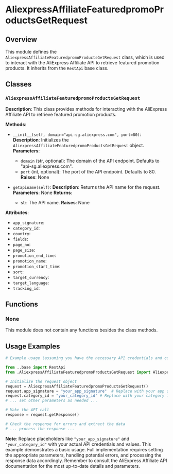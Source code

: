 # AliexpressAffiliateFeaturedpromoProductsGetRequest

## Overview

This module defines the `AliexpressAffiliateFeaturedpromoProductsGetRequest` class, which is used to interact with the AliExpress Affiliate API to retrieve featured promotion products. It inherits from the `RestApi` base class.


## Classes

### `AliexpressAffiliateFeaturedpromoProductsGetRequest`

**Description**: This class provides methods for interacting with the AliExpress Affiliate API to retrieve featured promotion products.


**Methods**:

- `__init__(self, domain="api-sg.aliexpress.com", port=80)`:
    **Description**: Initializes the `AliexpressAffiliateFeaturedpromoProductsGetRequest` object.
    **Parameters**:
    - `domain` (str, optional): The domain of the API endpoint. Defaults to "api-sg.aliexpress.com".
    - `port` (int, optional): The port of the API endpoint. Defaults to 80.
    **Raises**: None


- `getapiname(self)`:
    **Description**: Returns the API name for the request.
    **Parameters**:
    None
    **Returns**:
    - str: The API name.
    **Raises**:
    None


**Attributes**:

- `app_signature`:
- `category_id`:
- `country`:
- `fields`:
- `page_no`:
- `page_size`:
- `promotion_end_time`:
- `promotion_name`:
- `promotion_start_time`:
- `sort`:
- `target_currency`:
- `target_language`:
- `tracking_id`:


## Functions

### None

This module does not contain any functions besides the class methods.


## Usage Examples

```python
# Example usage (assuming you have the necessary API credentials and configurations)

from ..base import RestApi
from .AliexpressAffiliateFeaturedpromoProductsGetRequest import AliexpressAffiliateFeaturedpromoProductsGetRequest

# Initialize the request object
request = AliexpressAffiliateFeaturedpromoProductsGetRequest()
request.app_signature = "your_app_signature"  # Replace with your app signature
request.category_id = "your_category_id" # Replace with your category id
# ... set other parameters as needed ...

# Make the API call
response = request.getResponse()

# Check the response for errors and extract the data
# ... process the response ...
```

**Note**: Replace placeholders like `"your_app_signature"` and `"your_category_id"` with your actual API credentials and values. This example demonstrates a basic usage.  Full implementation requires setting the appropriate parameters, handling potential errors, and processing the response data accordingly. Remember to consult the AliExpress Affiliate API documentation for the most up-to-date details and parameters.